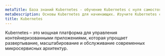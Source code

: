```yaml
---
metaTitle: База знаний Kubernetes - обучение Kubernetes с нуля самостоятельно
metaDescription: Основы Kubernetes для начинающих. Изучите Kubernetes самостоятельно с базой знаний PurpleSchool
title: Kubernetes
---
```


Kubernetes – это мощная платформа для управления контейнеризованными приложениями, которая упрощает развертывание, масштабирование и обслуживание современных микросервисных архитектур.
